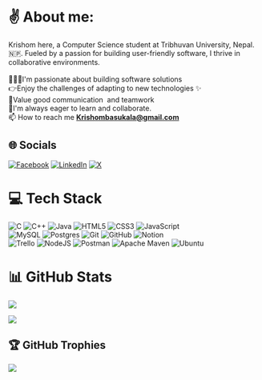 # ✌️ About me:
Krishom here, a Computer Science student at Tribhuvan University, Nepal.🇳🇵. Fueled by a passion for building user-friendly software, I thrive in collaborative environments.<br><br>🧑🏻‍💻I'm passionate about building software solutions ️<br>👉Enjoy the challenges of adapting to new technologies ✨<br>💪Value good communication ️ and teamwork<br>🌱I'm always eager to learn and collaborate. <br>📫 How to reach me **Krishombasukala@gmail.com**

## 🌐 Socials
[![Facebook](https://img.shields.io/badge/Facebook-%231877F2.svg?logo=Facebook&logoColor=white)](https://facebook.com/@36Krishom79) [![LinkedIn](https://img.shields.io/badge/LinkedIn-%230077B5.svg?logo=linkedin&logoColor=white)](https://linkedin.com/in/@krishom-basukala) [![X](https://img.shields.io/badge/X-black.svg?logo=X&logoColor=white)](https://x.com/@36Krishom79)

# 💻 Tech Stack
![C](https://img.shields.io/badge/c-%2300599C.svg?style=for-the-badge&logo=c&logoColor=white) ![C++](https://img.shields.io/badge/c++-%2300599C.svg?style=for-the-badge&logo=c%2B%2B&logoColor=white) ![Java](https://img.shields.io/badge/java-%23ED8B00.svg?style=for-the-badge&logo=openjdk&logoColor=white) ![HTML5](https://img.shields.io/badge/html5-%23E34F26.svg?style=for-the-badge&logo=html5&logoColor=white) ![CSS3](https://img.shields.io/badge/css3-%231572B6.svg?style=for-the-badge&logo=css3&logoColor=white) ![JavaScript](https://img.shields.io/badge/javascript-%23323330.svg?style=for-the-badge&logo=javascript&logoColor=%23F7DF1E) <br/> ![MySQL](https://img.shields.io/badge/mysql-4479A1.svg?style=for-the-badge&logo=mysql&logoColor=white) ![Postgres](https://img.shields.io/badge/postgres-%23316192.svg?style=for-the-badge&logo=postgresql&logoColor=white) ![Git](https://img.shields.io/badge/git-%23F05033.svg?style=for-the-badge&logo=git&logoColor=white) ![GitHub](https://img.shields.io/badge/github-%23121011.svg?style=for-the-badge&logo=github&logoColor=white) ![Notion](https://img.shields.io/badge/Notion-%23000000.svg?style=for-the-badge&logo=notion&logoColor=white)  <br/>![Trello](https://img.shields.io/badge/Trello-%23026AA7.svg?style=for-the-badge&logo=Trello&logoColor=white) ![NodeJS](https://img.shields.io/badge/node.js-6DA55F?style=for-the-badge&logo=node.js&logoColor=white) ![Postman](https://img.shields.io/badge/Postman-FF6C37?style=for-the-badge&logo=postman&logoColor=white) ![Apache Maven](https://img.shields.io/badge/Apache%20Maven-C71A36?style=for-the-badge&logo=Apache%20Maven&logoColor=white) ![Ubuntu](https://img.shields.io/badge/Ubuntu-E95420?style=for-the-badge&logo=ubuntu&logoColor=white)
# 📊 GitHub Stats
![](https://github-readme-stats.vercel.app/api?username=Krish-Om&theme=dark&hide_border=false&include_all_commits=false&count_private=false)<br/>
<!-- ![](https://github-readme-streak-stats.herokuapp.com/?user=Krish-Om&theme=dark&hide_border=false)<br/> -->
![](https://github-readme-stats.vercel.app/api/top-langs/?username=Krish-Om&theme=dark&hide_border=false&include_all_commits=false&count_private=false&layout=compact)
## 🏆 GitHub Trophies
![](https://github-profile-trophy.vercel.app/?username=Krish-Om&theme=darkhub&no-frame=true&no-bg=true&margin-w=4)

<!-- Proudly created with GPRM ( https://gprm.itsvg.in ) -->

